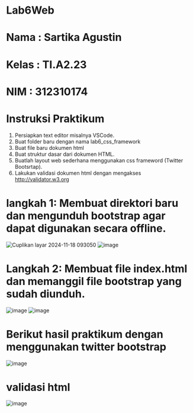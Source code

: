 # Lab6Web
# Nama    : Sartika Agustin
# Kelas   : TI.A2.23
# NIM     : 312310174
# Instruksi Praktikum
1. Persiapkan text editor misalnya VSCode.
2. Buat folder baru dengan nama lab6_css_framework
3. Buat file baru dokumen html
4. Buat struktur dasar dari dokumen HTML.
5. Buatlah layout web sederhana menggunakan css frameword (Twitter Bootsrtap).
6. Lakukan validasi dokumen html dengan mengakses http://validator.w3.org
# langkah 1: Membuat direktori baru dan mengunduh bootstrap agar dapat digunakan secara offline.
![Cuplikan layar 2024-11-18 093050](https://github.com/user-attachments/assets/8db5e330-b125-4b10-918d-a1872cc45332)
![image](https://github.com/user-attachments/assets/05a855db-bdee-41de-b867-0c4eba348ddf)
# Langkah 2: Membuat file index.html dan memanggil file bootstrap yang sudah diunduh.
![image](https://github.com/user-attachments/assets/d35ef252-e72f-4750-b4ca-104e119201e6)
![image](https://github.com/user-attachments/assets/8aef4fce-d2b1-43b6-a3b2-eb7597736a61)
# Berikut hasil praktikum dengan menggunakan twitter bootstrap
![image](https://github.com/user-attachments/assets/b07ba4d6-471f-47b1-b519-431bc6749878)
# validasi html
![image](https://github.com/user-attachments/assets/94014dd1-d9c6-4db1-b145-470a429cf0d3)



